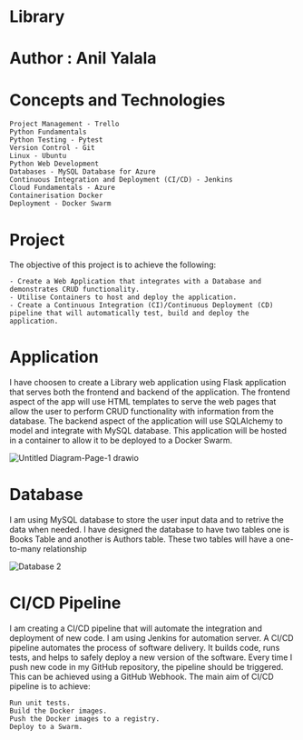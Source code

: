 # Library
# Author : Anil Yalala

# Concepts and Technologies

    Project Management - Trello
    Python Fundamentals
    Python Testing - Pytest
    Version Control - Git
    Linux - Ubuntu
    Python Web Development
    Databases - MySQL Database for Azure
    Continuous Integration and Deployment (CI/CD) - Jenkins
    Cloud Fundamentals - Azure
    Containerisation Docker
    Deployment - Docker Swarm
    
# Project

The objective of this project is to achieve the following:

    - Create a Web Application that integrates with a Database and demonstrates CRUD functionality.
    - Utilise Containers to host and deploy the application.
    - Create a Continuous Integration (CI)/Continuous Deployment (CD) pipeline that will automatically test, build and deploy the application.

# Application

I have choosen to create a Library web application using Flask application that serves both the frontend and backend of the application. The frontend aspect of the app will use HTML templates to serve the web pages that allow the user to perform CRUD functionality with information from the database. The backend aspect of the application will use SQLAlchemy to model and integrate with MySQL database. This application will be hosted in a container to allow it to be deployed to a Docker Swarm.

![Untitled Diagram-Page-1 drawio](https://user-images.githubusercontent.com/105712346/178278022-e4f600a1-6af8-4ed0-a39d-2398c481888d.png)

# Database

I am using MySQL database to store the user input data and to retrive the data when needed. I have designed the database to have two tables one is Books Table and another is Authors table. These two tables will have a one-to-many relationship

![Database 2](https://user-images.githubusercontent.com/105712346/178298212-f4d97281-dc97-4813-9117-3473c985e601.png)

# CI/CD Pipeline

I am creating a CI/CD pipeline that will automate the integration and deployment of new code. I am using Jenkins for automation server. A CI/CD pipeline automates the process of software delivery. It builds code, runs tests, and helps to safely deploy a new version of the software. Every time I push new code in my GitHub repository, the pipeline should be triggered. This can be achieved using a GitHub Webhook. The main aim of CI/CD pipeline is to achieve:

    Run unit tests.
    Build the Docker images.
    Push the Docker images to a registry.
    Deploy to a Swarm.
